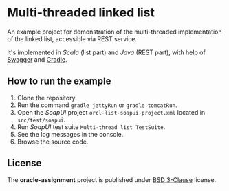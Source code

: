 # Multi-threaded linked list #

An example project for demonstration of the multi-threaded implementation
of the linked list, accessible via REST service.

It's implemented in *Scala* (list part) and *Java* (REST part), with help
of [Swagger](http://swagger.io/) and [Gradle](https://gradle.org/).

## How to run the example

1. Clone the repository.
1. Run the command `gradle jettyRun` or `gradle tomcatRun`.
1. Open the *SoapUI* project `orcl-list-soapui-project.xml` located in `src/test/soapui`.
1. Run *SoapUI* test suite `Multi-thread list TestSuite`.
1. See the log messages in the console.
1. Browse the source code.

## License ##

The **oracle-assignment** project is published under [BSD 3-Clause](http://opensource.org/licenses/BSD-3-Clause) license.
